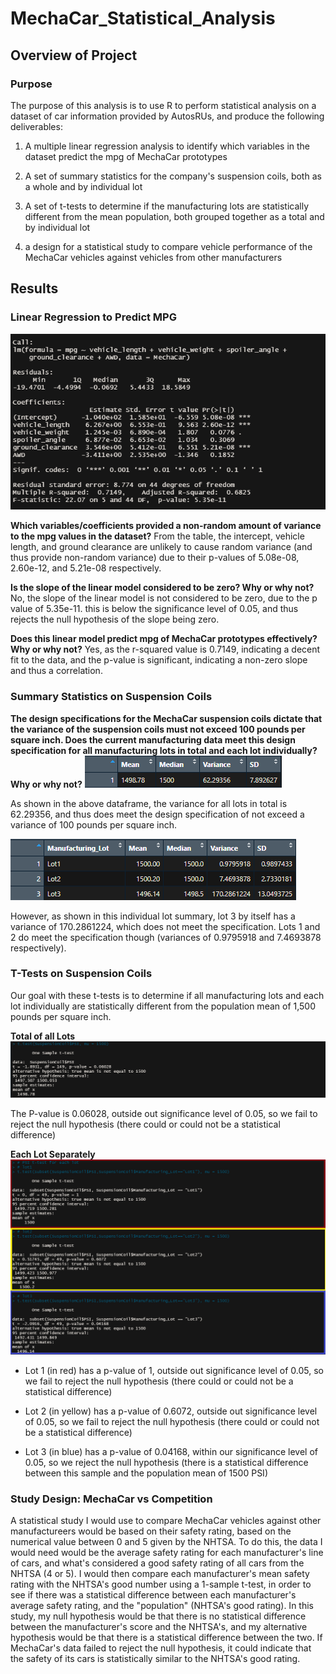 # MechaCar_Statistical_Analysis

## Overview of Project

### Purpose
The purpose of this analysis is to use R to perform statistical analysis on a dataset of car information provided by AutosRUs, and produce the following deliverables:

1. A multiple linear regression analysis to identify which variables in the dataset predict the mpg of MechaCar prototypes 

2. A set of summary statistics for the company's suspension coils, both as a whole and by individual lot

3. A set of t-tests to determine if the manufacturing lots are statistically different from the mean population, both grouped together as a total and by individual lot

4. a design for a statistical study to compare vehicle performance of the MechaCar vehicles against vehicles from other manufacturers

## Results
### Linear Regression to Predict MPG
![Linear Regression](https://github.com/Nveatch/MechaCar_Statistical_Analysis/blob/main/resources/del_1.png)

**Which variables/coefficients provided a non-random amount of variance to the mpg values in the dataset?**
From the table, the intercept, vehicle length, and ground clearance are unlikely to cause random variance (and thus provide non-random variance) due to their p-values of 5.08e-08, 2.60e-12, and 5.21e-08 respectively.

**Is the slope of the linear model considered to be zero? Why or why not?**
No, the slope of the linear model is not considered to be zero, due to the p value of 5.35e-11. this is below the significance level of 0.05, and thus rejects the null hypothesis of the slope being zero.

**Does this linear model predict mpg of MechaCar prototypes effectively? Why or why not?**
Yes, as the r-squared value is 0.7149, indicating a decent fit to the data, and the p-value is significant, indicating a non-zero slope and thus a correlation.

### Summary Statistics on Suspension Coils
**The design specifications for the MechaCar suspension coils dictate that the variance of the suspension coils must not exceed 100 pounds per square inch. Does the current manufacturing data meet this design specification for all manufacturing lots in total and each lot individually? Why or why not?**
![Total Summary](https://github.com/Nveatch/MechaCar_Statistical_Analysis/blob/main/resources/del_2_total_summary.png)

As shown in the above dataframe, the variance for all lots in total is 62.29356, and thus does meet the design specification of not exceed a variance of 100 pounds per square inch.

![Lot Summary](https://github.com/Nveatch/MechaCar_Statistical_Analysis/blob/main/resources/del_2_lot_summary.png)

However, as shown in this individual lot summary, lot 3 by itself has a variance of 170.2861224, which does not meet the specification. Lots 1 and 2 do meet the specification though (variances of 0.9795918 and 7.4693878 respectively). 

### T-Tests on Suspension Coils
Our goal with these t-tests is to determine if all manufacturing lots and each lot individually are statistically different from the population mean of 1,500 pounds per square inch.

**Total of all Lots**
![Lot Summary](https://github.com/Nveatch/MechaCar_Statistical_Analysis/blob/main/resources/del_3_all_lots.png)

The P-value is 0.06028, outside out significance level of 0.05, so we fail to reject the null hypothesis (there could or could not be a statistical difference)

**Each Lot Separately**
![Lot Summary](https://github.com/Nveatch/MechaCar_Statistical_Analysis/blob/main/resources/del_3_each_lot.png)

* Lot 1 (in red) has a p-value of 1, outside out significance level of 0.05, so we fail to reject the null hypothesis (there could or could not be a statistical difference)

* Lot 2 (in yellow) has a p-value of 0.6072, outside out significance level of 0.05, so we fail to reject the null hypothesis (there could or could not be a statistical difference)

* Lot 3 (in blue) has a p-value of 0.04168, within our significance level of 0.05, so we reject the null hypothesis (there is a statistical difference between this sample and the population mean of 1500 PSI)

### Study Design: MechaCar vs Competition
A statistical study I would use to compare MechaCar vehicles against other manufactureers would be based on their safety rating, based on the numerical value between 0 and 5 given by the NHTSA. To do this, the data I would need would be the average safety rating for each manufacturer's line of cars, and what's considered a good safety rating of all cars from the NHTSA (4 or 5). I would then compare each manufacturer's mean safety rating with the NHTSA's good number using a 1-sample t-test, in order to see if there was a statistical difference between each manufacturer's average safety rating, and the "population" (NHTSA's good rating). In this study, my null hypothesis would be that there is no statistical difference between the manufacturer's score and the NHTSA's, and my alternative hypothesis would be that there is a statistical difference between the two. If MechaCar's data failed to reject the null hypothesis, it could indicate that the safety of its cars is statistically similar to the NHTSA's good rating.   



